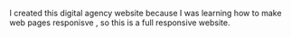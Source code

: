 I created this digital agency website because I was learning how to make web pages responisve , so this is a full responsive website.
